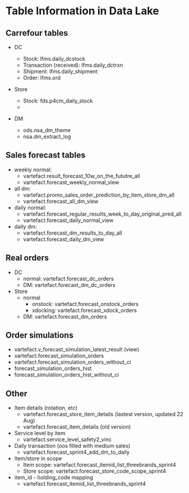 # Table Information in Data Lake

## Carrefour tables

* DC
    * Stock: lfms.daily_dcstock
    * Transaction (received): lfms.daily_dctrxn
    * Shipment: lfms.daily_shipment
    * Order: lfms.ord
* Store
    * Stock: fds.p4cm_daily_stock
    * 

* DM 
    * ods.nsa_dm_theme
    * nsa.dm_extract_log

## Sales forecast tables

* weekly normal:
    * vartefact.result_forecast_10w_on_the_fututre_all
    * vartefact.forecast_weekly_normal_view
* all dm:
    * vartefact.promo_sales_order_prediction_by_item_store_dm_all
    * vartefact.forecast_all_dm_view
* daily normal:
    * vartefact.forecast_regular_results_week_to_day_original_pred_all
    * vartefact.forecast_daily_normal_view
* daily dm:
    * vartefact.forecast_dm_results_to_day_all
    * vartefact.forecast_daily_dm_view


## Real orders

* DC
    * normal: vartefact.forecast_dc_orders
    * DM: vartefact.forecast_dm_dc_orders
* Store
    * normal
        * onstock: vartefact.forecast_onstock_orders
        * xdocking: vartefact.forecast_xdock_orders
    * DM: vartefact.forecast_dm_orders


## Order simulations

* vartefact.v_forecast_simulation_latest_result (view)
* vartefact.forecast_simulation_orders
* vartefact.forecast_simulation_orders_without_ci
* forecast_simulation_orders_hist
* forecast_simulation_orders_hist_without_ci


## Other

* Item details (rotation, etc)
    * vartefact.forecast_store_item_details (lastest version, updated 22 Aug)
    * vartefact.forecast_item_details (old version)
* Service level by item
    * vartefact.service_level_safety2_vinc
* Daily transaction (oos filled with medium sales)
    * vartefact.forecast_sprint4_add_dm_to_daily
* Item/store in scope
    * Item scope: vartefact.forecast_itemid_list_threebrands_sprint4
    * Store scope: vartefact.forecast_store_code_scope_sprint4
* item_id - holding_code mapping
    * vartefact.forecast_itemid_list_threebrands_sprint4